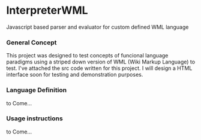 # InterpreterWML
Javascript based parser and evaluator for custom defined WML language

### General Concept
This project was designed to test concepts of funcional language paradigms using a striped down version of WML (Wiki Markup Language) to test. I've attached the src code written for this project. I will design a HTML interface soon for testing and demonstration purposes. 

### Language Definition 
to Come...

### Usage instructions
to Come...
